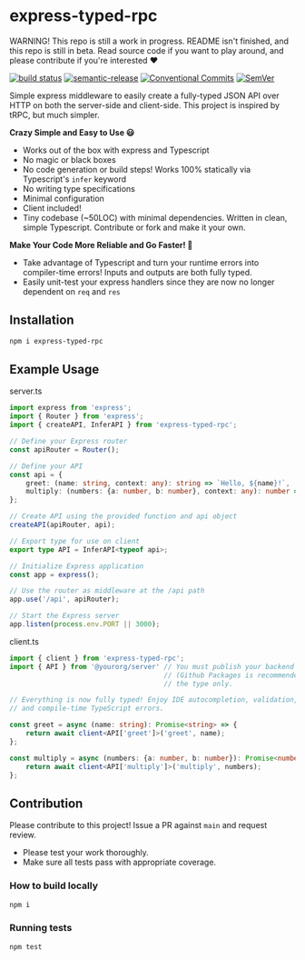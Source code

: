 # express-typed-rpc

WARNING! This repo is still a work in progress. README isn't finished, and this repo is still in beta. Read source code if you want to play around, and please contribute if you're interested ❤️

[![build status](https://github.com/mhweiner/express-typed-rpc/actions/workflows/release.yml/badge.svg)](https://github.com/mhweiner/express-typed-rpc/actions)
[![semantic-release](https://img.shields.io/badge/semantic--release-e10079?logo=semantic-release)](https://github.com/semantic-release/semantic-release)
[![Conventional Commits](https://img.shields.io/badge/Conventional%20Commits-1.0.0-yellow.svg)](https://conventionalcommits.org)
[![SemVer](https://img.shields.io/badge/SemVer-2.0.0-blue)]()

Simple express middleware to easily create a fully-typed JSON API over HTTP on both the server-side and client-side.  This project is inspired by tRPC, but much simpler.

**Crazy Simple and Easy to Use 😃**

- Works out of the box with express and Typescript
- No magic or black boxes
- No code generation or build steps! Works 100% statically via Typescript's `infer` keyword
- No writing type specifications
- Minimal configuration
- Client included!
- Tiny codebase (~50LOC) with minimal dependencies. Written in clean, simple Typescript. Contribute or fork and make it your own.

**Make Your Code More Reliable and Go Faster! 🚀**

- Take advantage of Typescript and turn your runtime errors into compiler-time errors! Inputs and outputs are both fully typed.
- Easily unit-test your express handlers since they are now no longer dependent on `req` and `res`

## Installation

```bash
npm i express-typed-rpc
```
 
## Example Usage

server.ts
```typescript
import express from 'express';
import { Router } from 'express';
import { createAPI, InferAPI } from 'express-typed-rpc';

// Define your Express router
const apiRouter = Router();

// Define your API
const api = {
    greet: (name: string, context: any): string => `Hello, ${name}!`,
    multiply: (numbers: {a: number, b: number}, context: any): number => numbers.a * numbers.b
};

// Create API using the provided function and api object
createAPI(apiRouter, api);

// Export type for use on client
export type API = InferAPI<typeof api>;

// Initialize Express application
const app = express();

// Use the router as middleware at the /api path
app.use('/api', apiRouter);

// Start the Express server
app.listen(process.env.PORT || 3000);
```

client.ts
```typescript
import { client } from 'express-typed-rpc';
import { API } from '@yourorg/server' // You must publish your backend as a private repo
                                      // (Github Packages is recommended). This imports
                                      // the type only.

// Everything is now fully typed! Enjoy IDE autocompletion, validation, 
// and compile-time TypeScript errors.

const greet = async (name: string): Promise<string> => {
    return await client<API['greet']>('greet', name);
};

const multiply = async (numbers: {a: number, b: number}): Promise<number> => {
    return await client<API['multiply']>('multiply', numbers);
};
```

## Contribution

Please contribute to this project! Issue a PR against `main` and request review. 

- Please test your work thoroughly.
- Make sure all tests pass with appropriate coverage.

### How to build locally

```bash
npm i
```

### Running tests

```shell script
npm test
```
